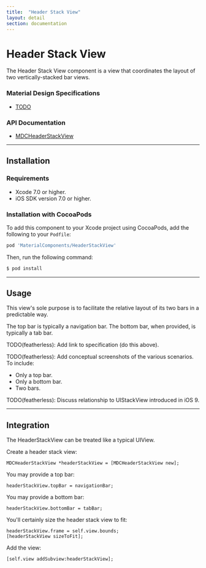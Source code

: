 ```yaml
---
title:  "Header Stack View"
layout: detail
section: documentation
---
```

# Header Stack View

The Header Stack View component is a view that coordinates the layout of two vertically-stacked
bar views.
<!--{: .intro }-->

### Material Design Specifications

<ul class="icon-list">
  <li class="icon-link"><a href="https://www.google.com/design/spec/">TODO</a></li>
</ul>

### API Documentation

<ul class="icon-list">
  <li class="icon-link"><a href="/apidocs/HeaderStackView/Classes/MDCHeaderStackView.html">MDCHeaderStackView</a></li>
</ul>


- - -

## Installation

### Requirements

- Xcode 7.0 or higher.
- iOS SDK version 7.0 or higher.


### Installation with CocoaPods

To add this component to your Xcode project using CocoaPods, add the following to your `Podfile`:

~~~ bash
pod 'MaterialComponents/HeaderStackView'
~~~

Then, run the following command:

~~~ bash
$ pod install
~~~


- - -

## Usage

This view's sole purpose is to facilitate the relative layout of its two bars in a predictable way.

The top bar is typically a navigation bar. The bottom bar, when provided, is typically a tab bar.

TODO(featherless): Add link to specification (do this above).

TODO(featherless): Add conceptual screenshots of the various scenarios. To include:

- Only a top bar.
- Only a bottom bar.
- Two bars.

TODO(featherless): Discuss relationship to UIStackView introduced in iOS 9.


- - -

## Integration

The HeaderStackView can be treated like a typical UIView.

Create a header stack view:

~~~ objc
MDCHeaderStackView *headerStackView = [MDCHeaderStackView new];
~~~

You may provide a top bar:

~~~ objc
headerStackView.topBar = navigationBar;
~~~

You may provide a bottom bar:

~~~ objc
headerStackView.bottomBar = tabBar;
~~~

You'll certainly size the header stack view to fit:

~~~ objc
headerStackView.frame = self.view.bounds;
[headerStackView sizeToFit];
~~~

Add the view:

~~~ objc
[self.view addSubview:headerStackView];
~~~

